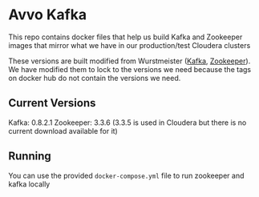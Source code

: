 # Avvo Kafka

This repo contains docker files that help us build Kafka and Zookeeper images that
mirror what we have in our production/test Cloudera clusters

These versions are built modified from Wurstmeister ([Kafka](https://github.com/wurstmeister/kafka-docker), [Zookeeper](https://github.com/wurstmeister/zookeeper-docker)). We have modified them to lock to the versions we need
because the tags on docker hub do not contain the versions we need.

## Current Versions

Kafka: 0.8.2.1
Zookeeper: 3.3.6 (3.3.5 is used in Cloudera but there is no current download available for it)

## Running

You can use the provided `docker-compose.yml` file to run zookeeper and kafka locally
